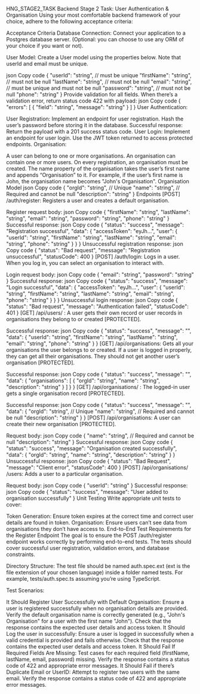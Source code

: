 HNG_STAGE2_TASK
Backend Stage 2 Task: User Authentication & Organisation
Using your most comfortable backend framework of your choice, adhere to the following acceptance criteria:

Acceptance Criteria
Database Connection: Connect your application to a Postgres database server. (Optional: you can choose to use any ORM of your choice if you want or not).

User Model: Create a User model using the properties below. Note that userId and email must be unique.

json
Copy code
{
    "userId": "string", // must be unique
    "firstName": "string", // must not be null
    "lastName": "string", // must not be null
    "email": "string", // must be unique and must not be null
    "password": "string", // must not be null
    "phone": "string"
}
Provide validation for all fields. When there’s a validation error, return status code 422 with payload:
json
Copy code
{
    "errors": [
        {
            "field": "string",
            "message": "string"
        }
    ]
}
User Authentication:

User Registration: Implement an endpoint for user registration. Hash the user’s password before storing it in the database.
Successful response: Return the payload with a 201 success status code.
User Login: Implement an endpoint for user login. Use the JWT token returned to access protected endpoints.
Organisation:

A user can belong to one or more organisations.
An organisation can contain one or more users.
On every registration, an organisation must be created. The name property of the organisation takes the user’s first name and appends “Organisation” to it. For example, if the user’s first name is John, the organisation name becomes "John's Organisation".
Organisation Model
json
Copy code
{
    "orgId": "string", // Unique
    "name": "string", // Required and cannot be null
    "description": "string"
}
Endpoints
[POST] /auth/register: Registers a user and creates a default organisation.

Register request body:
json
Copy code
{
    "firstName": "string",
    "lastName": "string",
    "email": "string",
    "password": "string",
    "phone": "string"
}
Successful response:
json
Copy code
{
    "status": "success",
    "message": "Registration successful",
    "data": {
        "accessToken": "eyJh...",
        "user": {
            "userId": "string",
            "firstName": "string",
            "lastName": "string",
            "email": "string",
            "phone": "string"
        }
    }
}
Unsuccessful registration response:
json
Copy code
{
    "status": "Bad request",
    "message": "Registration unsuccessful",
    "statusCode": 400
}
[POST] /auth/login: Logs in a user. When you log in, you can select an organisation to interact with.

Login request body:
json
Copy code
{
    "email": "string",
    "password": "string"
}
Successful response:
json
Copy code
{
    "status": "success",
    "message": "Login successful",
    "data": {
        "accessToken": "eyJh...",
        "user": {
            "userId": "string",
            "firstName": "string",
            "lastName": "string",
            "email": "string",
            "phone": "string"
        }
    }
}
Unsuccessful login response:
json
Copy code
{
    "status": "Bad request",
    "message": "Authentication failed",
    "statusCode": 401
}
[GET] /api/users/
: A user gets their own record or user records in organisations they belong to or created [PROTECTED].

Successful response:
json
Copy code
{
    "status": "success",
    "message": "<message>",
    "data": {
        "userId": "string",
        "firstName": "string",
        "lastName": "string",
        "email": "string",
        "phone": "string"
    }
}
[GET] /api/organisations: Gets all your organisations the user belongs to or created. If a user is logged in properly, they can get all their organisations. They should not get another user’s organisation [PROTECTED].

Successful response:
json
Copy code
{
    "status": "success",
    "message": "<message>",
    "data": {
        "organisations": [
            {
                "orgId": "string",
                "name": "string",
                "description": "string"
            }
        ]
    }
}
[GET] /api/organisations/
: The logged-in user gets a single organisation record [PROTECTED].

Successful response:
json
Copy code
{
    "status": "success",
    "message": "<message>",
    "data": {
        "orgId": "string", // Unique
        "name": "string", // Required and cannot be null
        "description": "string"
    }
}
[POST] /api/organisations: A user can create their new organisation [PROTECTED].

Request body:
json
Copy code
{
    "name": "string", // Required and cannot be null
    "description": "string"
}
Successful response:
json
Copy code
{
    "status": "success",
    "message": "Organisation created successfully",
    "data": {
        "orgId": "string",
        "name": "string",
        "description": "string"
    }
}
Unsuccessful response:
json
Copy code
{
    "status": "Bad Request",
    "message": "Client error",
    "statusCode": 400
}
[POST] /api/organisations/
/users: Adds a user to a particular organisation.

Request body:
json
Copy code
{
    "userId": "string"
}
Successful response:
json
Copy code
{
    "status": "success",
    "message": "User added to organisation successfully"
}
Unit Testing
Write appropriate unit tests to cover:

Token Generation: Ensure token expires at the correct time and correct user details are found in token.
Organisation: Ensure users can’t see data from organisations they don’t have access to.
End-to-End Test Requirements for the Register Endpoint
The goal is to ensure the POST /auth/register endpoint works correctly by performing end-to-end tests. The tests should cover successful user registration, validation errors, and database constraints.

Directory Structure:
The test file should be named auth.spec.ext (ext is the file extension of your chosen language) inside a folder named tests. For example, tests/auth.spec.ts assuming you’re using TypeScript.

Test Scenarios:

It Should Register User Successfully with Default Organisation:
Ensure a user is registered successfully when no organisation details are provided.
Verify the default organisation name is correctly generated (e.g., "John's Organisation" for a user with the first name "John").
Check that the response contains the expected user details and access token.
It Should Log the user in successfully:
Ensure a user is logged in successfully when a valid credential is provided and fails otherwise.
Check that the response contains the expected user details and access token.
It Should Fail If Required Fields Are Missing:
Test cases for each required field (firstName, lastName, email, password) missing.
Verify the response contains a status code of 422 and appropriate error messages.
It Should Fail if there’s Duplicate Email or UserID:
Attempt to register two users with the same email.
Verify the response contains a status code of 422 and appropriate error messages.
